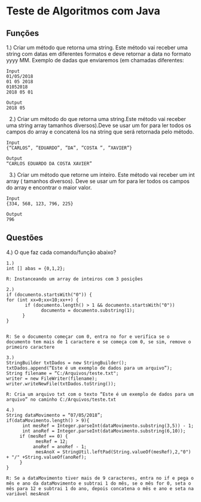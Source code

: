 # Teste de Algoritmos com Java

## Funções
1.) Criar um método que retorna uma string. Este método vai receber uma string com datas em diferentes formatos e deve retornar a data no formato yyyy MM.
Exemplo de dadas que enviaremos (em chamadas diferentes:
``````
Input
01/05/2018
01 05 2018
01052018
2018 05 01

Output
2018 05
``````


 
2.) Criar um método do que retorna uma string.Este método vai receber uma string array tamanhos diversos).Deve se usar um for para ler todos os campos do array e concatená los
na string que será retornada pelo método.
```
Input
{“CARLOS”, ”EDUARDO”, ”DA”, ”COSTA ”, ”XAVIER”}

Output
“CARLOS EDUARDO DA COSTA XAVIER”
```
 
3.) Criar um método que retorne um inteiro. Este método vai receber um int array ( tamanhos diversos). Deve se usar um for para ler todos os campos do array e encontrar o maior valor.
```
Input
{334, 568, 123, 796, 225}

Output
796
```

## Questões
4.) O que faz cada comando/função abaixo?
 
```
1.)
int [] abas = {0,1,2};

R: Instanceando um array de inteiros com 3 posições
```

```
2.)
if (documento.startsWith("0")) {
for (int xx=0;xx<10;xx++) {
       if (documento.length() > 1 && documento.startsWith("0"))
             documento = documento.substring(1);
      }
}


R: Se o documento começar com 0, entra no for e verifica se o documento tem mais de 1 caractere e se começa com 0, se sim, remove o primeiro caractere
```

```
3.)
StringBuilder txtDados = new StringBuilder();
txtDados.append(“Este é um exemplo de dados para um arquivo”);
String filename = “C:/Arquivos/teste.txt";
writer = new FileWriter(filename);
writer.writeNewFile(txtDados.toString());

R: Cria um arquivo txt com o texto “Este é um exemplo de dados para um arquivo” no caminho C:/Arquivos/teste.txt
```

```
4.)
String dataMovimento = “07/05/2018”;
if(dataMovimento.length() > 9){
      int mesRef = Integer.parseInt(dataMovimento.substring(3,5)) - 1;
      int anoRef = Integer.parseInt(dataMovimento.substring(6,10));
     if (mesRef == 0) {
           mesRef = 12;
          anoRef = anoRef - 1;
           mesAnoX = StringUtil.leftPad(String.valueOf(mesRef),2,"0") + "/" +String.valueOf(anoRef);
     }
}

R: Se a dataMovimento tiver mais de 9 caracteres, entra no if e pega o mês e ano da dataMovimento e subtrai 1 do mês, se o mês for 0, seta o mês para 12 e subtrai 1 do ano, depois concatena o mês e ano e seta na variável mesAnoX
```
